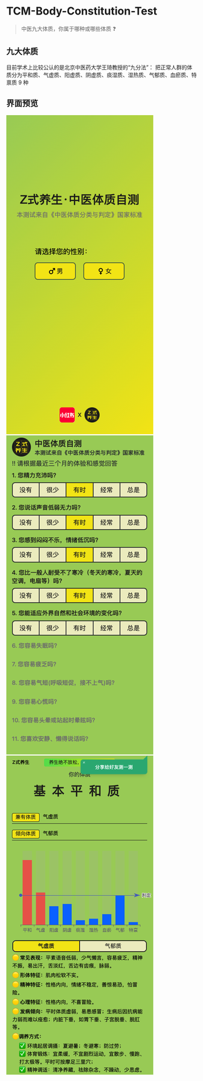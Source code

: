 # TCM-Body-Constitution-Test

> 中医九大体质，你属于哪种或哪些体质 ❓

## 九大体质

目前学术上比较公认的是北京中医药大学王琦教授的“九分法”： 把正常人群的体质分为平和质、气虚质、阳虚质、阴虚质、痰湿质、湿热质、气郁质、血瘀质、特禀质 9 种

## 界面预览

![首页](./tu1.png)
![答题页](./tu2.png)
![结果页](./tu3.png)
